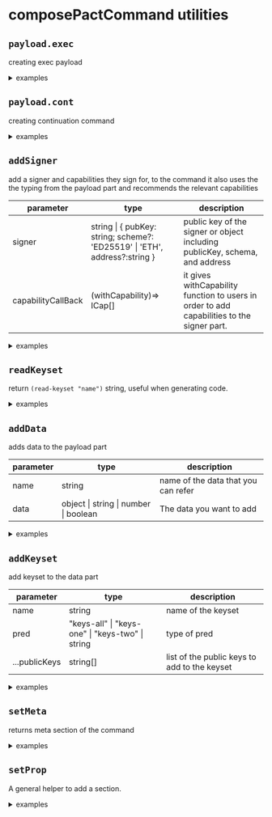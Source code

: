 # composePactCommand utilities

## `payload.exec`

creating exec payload

<details>
<summary>examples</summary>

```TypeScript
import Pact from "@kadena/client"

// importing coin module that you can generate types of that by using "pactjs-cli"
const { coin } = Pact.modules;

const command = composePactCommand(
  execution(
    coin.transfer("bob", "alice", { decimal: "1.1" })
  )
)()

//
const command = {
  payload: {
    code: '(coin.transfer "bob" "alice" 1.1)'
  }
}
```

</details>

## `payload.cont`

creating continuation command

<details>
<summary>examples</summary>

```TypeScript
const command = composePactCommand(
  continuation({
    pactId: '1',
    proof: 'test-proof',
    step: '1',
  })
)()

//
const command = {
  payload: {
    pactId: '1',
    proof: 'test-proof',
    step: '1',
  }
}
```

</details>

## `addSigner`

add a signer and capabilities they sign for, to the command it also uses the the
typing from the payload part and recommends the relevant capabilities

| parameter          | type                                                                       | description                                                                                |
| ------------------ | -------------------------------------------------------------------------- | ------------------------------------------------------------------------------------------ |
| signer             | string \| { pubKey: string; scheme?: 'ED25519' \| 'ETH', address?:string } | public key of the signer or object including publicKey, schema, and address                |
| capabilityCallBack | (withCapability)=> ICap[]                                                  | it gives withCapability function to users in order to add capabilities to the signer part. |

<details>
<summary>examples</summary>

```TypeScript
const command = composePactCommand(
  execution(
    coin.transfer("bob", "alice", { decimal: "1.1" })
  ),
  addSigner("bob_public_key",(withCapability)=>[
    withCapability("coin.TRANSFER", "bob", "alice", { decimal: "1.1" })
  ])
)()

//
const command = {
  payload: {
    code: '(coin.transfer "bob" "alice" 1.1)'
  },
  signers:[
    {
      pubKey: "bob_public_key",
      schema: "ED25519"
      clist:[{
        name: "coin.TRANSFER",
        args:['"bob"', '"alice"', "1.1"]
      }]
    }
  ]
}

```

</details>

## `readKeyset`

return `(read-keyset "name")` string, useful when generating code.

<details>
<summary>examples</summary>

```TypeScript
const command = composePactCommand(
  execution(
    coin.transfer(readKeyset("sender_key"), "bob", { decimal: "1.1" })
  ),
)()

//
const command = {
  payload: {
    code : `(coin.transfer (read-keyset "sender_key") "bob" 1.1)`
  }
}

```

</details>

## `addData`

adds data to the payload part

| parameter | type                                  | description                         |
| --------- | ------------------------------------- | ----------------------------------- |
| name      | string                                | name of the data that you can refer |
| data      | object \| string \| number \| boolean | The data you want to add            |

<details>
<summary>examples</summary>

```TypeScript
const command = composePactCommand (
  execution(
    coin.transfer("bob", "alice", { decimal: "1.1" })
  ),
  addData("name", { value: "test" }),
)()

//
const command = {
  payload: {
    code: '(coin.transfer "bob" "alice" 1.1)'
    data: {
      name : {
        value : "test"
      }
    }
  },
}

```

</details>

## `addKeyset`

add keyset to the data part

| parameter     | type                                             | description                                  |
| ------------- | ------------------------------------------------ | -------------------------------------------- |
| name          | string                                           | name of the keyset                           |
| pred          | "keys-all" \| "keys-one" \| "keys-two" \| string | type of pred                                 |
| ...publicKeys | string[]                                         | list of the public keys to add to the keyset |

<details>
<summary>examples</summary>

```TypeScript
const command = composePactCommand(
  execution(
    coin.transfer(readKeyset("senderKey"), "bob", { decimal: "1.1" })
  ),
  addKeyset("senderKey","keys-one", "the_public_key")
)()

//
const command = {
  payload: {
    code: `(coin.transfer (read-keyset "sender_key") "bob" 1.1)`
    data: {
      senderKey: {
        publicKeys: ['the_public_key'],
        pred: "keys-one"
      }
    }
  }
}

```

</details>

## `setMeta`

returns meta section of the command

<details>
<summary>examples</summary>

```TypeScript
const command = composePactCommand(
  execution(
    coin.transfer("alice", "bob", { decimal: "1.1" })
  ),
  setMeta({ chainId : "1" }),
)()

//
const command = {
   payload: {
    code: '(coin.transfer "bob" "alice" 1.1)'
  },
  meta:{
    chainId: "1",
    gasLimit: 2500,
    gasPrice: 1.0e-8,
    sender: '',
    ttl: 8 * 60 * 60, // 8 hours,
    creationTime: Math.floor(Date.now() / 1000),
  }
}
```

</details>

## `setProp`

A general helper to add a section.

<details>

<summary>examples</summary>

```TypeScript

const command = composePactCommand(
  execution(
    coin.transfer("alice", "bob", { decimal: "1.1" })
  ),
  setProp("networkId", "mainnet01"),
  setProp("nonce", `k:none:${Date.now()}`),
)()

//
const command = {
   payload: {
    code: '(coin.transfer "bob" "alice" 1.1)'
  },
  networkId: "mainnet01",
  nonce: "k:none:1232123123",
}

```

</details>
